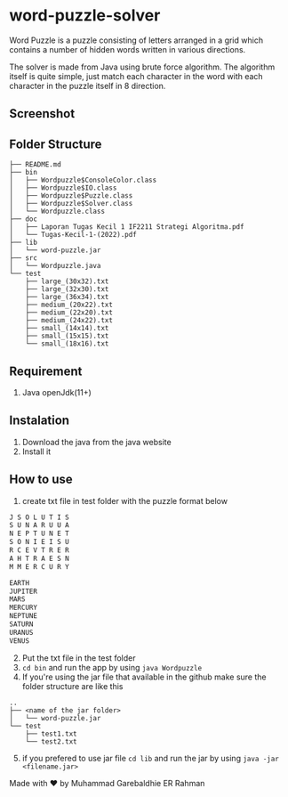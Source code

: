 # word-puzzle-solver

Word Puzzle is a puzzle consisting of letters arranged in a grid which contains a number of hidden words written in various directions.

The solver is made from Java using brute force algorithm. The algorithm itself is quite simple, just match each character in the word with each character in the puzzle itself in 8 direction.

## Screenshot

## Folder Structure

```
├── README.md
├── bin
│   ├── Wordpuzzle$ConsoleColor.class
│   ├── Wordpuzzle$IO.class
│   ├── Wordpuzzle$Puzzle.class
│   ├── Wordpuzzle$Solver.class
│   └── Wordpuzzle.class
├── doc
│   ├── Laporan Tugas Kecil 1 IF2211 Strategi Algoritma.pdf
│   └── Tugas-Kecil-1-(2022).pdf
├── lib
│   └── word-puzzle.jar
├── src
│   └── Wordpuzzle.java
└── test
    ├── large_(30x32).txt
    ├── large_(32x30).txt
    ├── large_(36x34).txt
    ├── medium_(20x22).txt
    ├── medium_(22x20).txt
    ├── medium_(24x22).txt
    ├── small_(14x14).txt
    ├── small_(15x15).txt
    └── small_(18x16).txt
```

## Requirement

1. Java openJdk(11+)

## Instalation

1. Download the java from the java website
1. Install it

## How to use

1. create txt file in test folder with the puzzle format below

```txt
J S O L U T I S
S U N A R U U A
N E P T U N E T
S O N I E I S U
R C E V T R E R
A H T R A E S N
M M E R C U R Y

EARTH
JUPITER
MARS
MERCURY
NEPTUNE
SATURN
URANUS
VENUS
```

2. Put the txt file in the test folder
3. `cd bin` and run the app by using `java Wordpuzzle`
4. If you're using the jar file that available in the github make sure the folder structure are like this

```
..
├── <name of the jar folder>
│   └── word-puzzle.jar
└── test
    ├── test1.txt
    └── test2.txt
```

5. if you prefered to use jar file `cd lib` and run the jar by using `java -jar <filename.jar>`

Made with ❤ by Muhammad Garebaldhie ER Rahman
